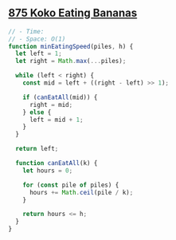## [875 Koko Eating Bananas](https://leetcode.com/problems/koko-eating-bananas/description/)

```js
// - Time:
// - Space: O(1)
function minEatingSpeed(piles, h) {
  let left = 1;
  let right = Math.max(...piles);

  while (left < right) {
    const mid = left + ((right - left) >> 1);

    if (canEatAll(mid)) {
      right = mid;
    } else {
      left = mid + 1;
    }
  }

  return left;

  function canEatAll(k) {
    let hours = 0;

    for (const pile of piles) {
      hours += Math.ceil(pile / k);
    }

    return hours <= h;
  }
}
```
